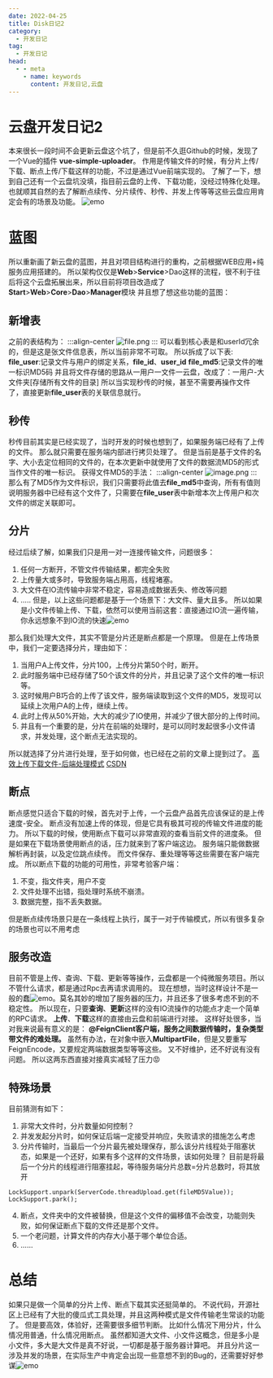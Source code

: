 ```yaml
---
date: 2022-04-25
title: Disk日记2
category: 
  - 开发日记
tag:
  - 开发日记
head:
  - - meta
    - name: keywords
      content: 开发日记,云盘
---
```

# 云盘开发日记2

本来很长一段时间不会更新云盘这个坑了，但是前不久逛Github的时候，发现了一个Vue的插件
**vue-simple-uploader**。
作用是传输文件的时候，有分片上传/下载、断点上传/下载这样的功能，不过是通过Vue前端实现的。
了解了一下，想到自己还有一个云盘坑没填，指目前云盘的上传、下载功能，没经过特殊化处理。
也就顺其自然的去了解断点续传、分片续传、秒传、并发上传等等这些云盘应用肯定会有的场景及功能。
![emo](https://leyuna-blog-img.oss-cn-hangzhou.aliyuncs.com/image/emo/QQ图片20220302210443.jpg)
# 蓝图
所以重新画了新云盘的蓝图，并且对项目结构进行的重构，之前根据WEB应用+纯服务应用搭建的。
所以架构仅仅是**Web**>**Service**>Dao这样的流程，很不利于往后将这个云盘拓展出来，所以目前将项目改造成了
**Start**>**Web**>**Core**>**Dao**>**Manager**模块
并且想了想这些功能的蓝图：
## 新增表
之前的表结构为：
:::align-center
![file.png](https://leyuna-blog-img.oss-cn-hangzhou.aliyuncs.com/image/2022-04-24/file.png)
:::
可以看到核心表是和userId冗余的，但是这是张文件信息表，所以当前非常不可取。
所以拆成了以下表:
**file_user**:记录文件与用户的绑定关系，**file_id**、**user_id**
**file_md5**:记录文件的唯一标识MD5码
并且将文件存储的思路从一用户一文件一云盘，改成了：一用户-大文件夹[存储所有文件的目录]
所以当实现秒传的时候，甚至不需要再操作文件了，直接更新**file_user**表的关联信息就行。
## 秒传
秒传目前其实是已经实现了，当时开发的时候也想到了，如果服务端已经有了上传的文件。
那么就只需要在服务端内部进行拷贝处理了。
但是当前是基于文件的名字、大小去定位相同的文件的，在本次更新中就使用了文件的数据流MD5的形式当作文件的唯一标识。
获得文件MD5的手法：
:::align-center
![image.png](https://leyuna-blog-img.oss-cn-hangzhou.aliyuncs.com/image/2022-04-24/image.png)
:::
那么有了MD5作为文件标识，我们只需要将此值去**file_md5**中查询，所有有值则说明服务器中已经有这个文件了，只需要在**file_user**表中新增本次上传用户和次文件的绑定关联即可。
## 分片
经过后续了解，如果我们只是用一对一连接传输文件，问题很多：
1. 任何一方断开，不管文件传输结果，都完全失败
2. 上传量大或多时，导致服务端占用高，线程堵塞。
3. 大文件在IO流传输中非常不稳定，容易造成数据丢失、修改等问题
4. .....
但是，以上这些问题都是基于一个场景下：大文件、量大且多。
所以如果是小文件传输上传、下载，依然可以使用当前这套：直接通过IO流一遍传输，你永远想象不到IO流的快速![emo](https://leyuna-blog-img.oss-cn-hangzhou.aliyuncs.com/image/emo/QQ图片20220302210521.jpg)

那么我们处理大文件，其实不管是分片还是断点都是一个原理。
但是在上传场景中，我们一定要选择分片，理由如下：
1. 当用户A上传文件，分片100，上传分片第50个时，断开。
2. 此时服务端中已经存储了50个该文件的分片，并且记录了这个文件的唯一标识等。
3. 这时候用户B巧合的上传了该文件，服务端读取到这个文件的MD5，发现可以延续上次用户A的上传，继续上传。
4. 此时上传从50%开始，大大的减少了IO使用，并减少了很大部分的上传时间。
5. 并且有一个重要的是，分片在前端的处理时，是可以同时发起很多小文件请求，并发处理，这个断点无法实现的。

所以就选择了分片进行处理，至于如何做，也已经在之前的文章上提到过了。
[高效上传下载文件-后端处理模式](https://leyuna.xyz/#/blog?blogId=1517181743888936962)
[CSDN](https://blog.csdn.net/weixin_42454225/article/details/124335470?spm=1001.2014.3001.5502)
## 断点
断点感觉只适合下载的时候，首先对于上传，一个云盘产品首先应该保证的是上传速度-安全。
断点没有加速上传的体现，但是它具有极其可视的传输文件进度的能力。
所以下载的时候，使用断点下载可以非常直观的查看当前文件的进度条。
但是如果在下载场景使用断点的话，压力就来到了客户端这边。
服务端只能做数据解析再封装，以及定位跳点续传。
而文件保存、重处理等等这些需要在客户端完成。
所以断点下载的功能的可用性，非常考验客户端：
1. 不变，指文件夹，用户不变
2. 文件处理不出错，指处理时系统不崩溃。
3. 数据完整，指不丢失数据。

但是断点续传场景只是在一条线程上执行，属于一对于传输模式，所以有很多复杂的场景也可以不用考虑
## 服务改造
目前不管是上传、查询、下载、更新等等操作，云盘都是一个纯微服务项目。所以不管什么请求，都是通过Rpc去再请求调用的。
现在想想，当时这样设计不是一般的蠢![emo](https://leyuna-blog-img.oss-cn-hangzhou.aliyuncs.com/image/emo/QQ图片20220302210452.png)。莫名其妙的增加了服务器的压力，并且还多了很多考虑不到的不稳定性。
所以现在，只要**查询**、**更新**这样的没有IO流操作的功能点才走一个简单的RPC请求。
**上传**、**下载**这样的直接由云盘和前端进行对接。
这样好处很多，当对我来说最有意义的是：
**@FeignClient客户端，服务之间数据传输时，复杂类型带文件的难处理。**
虽然有办法，在对象中嵌入**MultipartFile**，但是又要重写FeignEncode，又要规定两端数据类型等等这些。
又不好维护，还不好说有没有问题。
所以这两东西直接对接真实减轻了压力:rage:
## 特殊场景
目前猜测有如下：
1. 非常大文件时，分片数量如何控制？
2. 并发发起分片时，如何保证后端一定接受并响应，失败请求的措施怎么考虑
3. 分片传输时，当最后一个分片最先被处理保存，那么该分片线程处于阻塞状态，如果是一个还好，如果有多个这样的文件场景，该如何处理？ 目前是将最后一个分片的线程进行阻塞挂起，等待服务端分片总数=分片总数时，将其放开
```
LockSupport.unpark(ServerCode.threadUpload.get(fileMD5Value));
LockSupport.park();
```
4. 断点，文件夹中的文件被替换，但是这个文件的偏移值不会改变，功能则失败，如何保证断点下载的文件还是那个文件。
5. 一个老问题，计算文件的内存大小基于哪个单位合适。
6. ......
# 总结
如果只是做一个简单的分片上传、断点下载其实还挺简单的。
不说代码，开源社区上已经有了大批的傻瓜式工具处理，并且这两种模式是文件传输老生常谈的功能了。
但是要高效，体验好，还需要很多细节判断。
比如什么情况下用分片，什么情况用普通，什么情况用断点。
虽然都知道大文件、小文件这概念，但是多小是小文件，多大是大文件是真不好说，一切都是基于服务器计算吧。
并且分片这一涉及并发的场景，在实际生产中肯定会出现一些意想不到的Bug的，还需要好好参谋![emo](https://leyuna-blog-img.oss-cn-hangzhou.aliyuncs.com/image/emo/QQ图片20220302210445.jpg)
